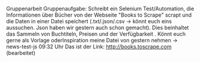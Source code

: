 Gruppenarbeit
Gruppenaufgabe:
Schreibt ein Selenium Test/Automation, die Informationen über Bücher von der Webseite "Books to Scrape" scrapt und die Daten in einer Datei speichert (.txt/.json/.csv -> könnt euch eins aussuchen. Json haben wir gestern auch schon gemacht). Dies beinhaltet das Sammeln von Buchtiteln, Preisen und der Verfügbarkeit .
Könnt euch gerne als Vorlage oderInspiration meine Datei von gestern nehmen -> news-test-js
09:32 Uhr
Das ist der Link:
http://books.toscrape.com (bearbeitet) 